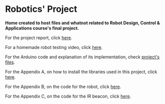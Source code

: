 # Robotics' Project
**Home created to host files and whatnot related to Robot Design, Control &amp; Applications course's final project.**

For the project report, click [here](https://github.com/cmsjulio/RoboticsProject/blob/main/report.md).

For a homemade robot testing video, click [here](https://drive.google.com/file/d/0B8L2rUQTVgrzMmlKZjZURXdVZTQ/view?usp=sharing&resourcekey=0-U74lbci5NstVayuxVadhiQ).

For the Arduino code and explanation of its implementation, check [project's files](www.github.com).

For the Appendix A, on how to install the libraries used in this project, click [here](https://github.com/cmsjulio/RoboticsProject/blob/main/AppendixA.md).

For the Appendix B, on the code for the robot, click [here](https://github.com/cmsjulio/RoboticsProject/blob/main/AppendixB.ino).

For the Appendix C, on the code for the IR beacon, click [here](https://github.com/cmsjulio/RoboticsProject/blob/main/AppendixC.ino).
